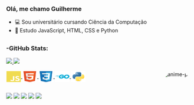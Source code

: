 ### Olá, me chamo Guilherme

- 💻 Sou universitário cursando Ciência da Computação
- 📗 Estudo JavaScript, HTML, CSS e Python
##

###  -GitHub Stats:
<div>
<a href="https://github.com/guifzy">
<img height="180cm" src="https://github-readme-stats.vercel.app/api?username=guifzy&show_icons=true&theme=merko&count_private=true"/>
<img height="150cm" src="https://github-readme-stats.vercel.app/api/top-langs/?username=guifzy&layout=compact&theme=merko)](https://github.com/anuraghazra/github-readme-stats"/>

<div style="display: inline_block"><br>
      <img align="center" alt="gui-Js" height="30" width="40" src="https://raw.githubusercontent.com/devicons/devicon/master/icons/javascript/javascript-plain.svg">
      <img align="center" alt="guia-HTML" height="30" width="40" src="https://raw.githubusercontent.com/devicons/devicon/master/icons/html5/html5-original.svg">
      <img align="center" alt="gui-CSS" height="30" width="40" src="https://raw.githubusercontent.com/devicons/devicon/master/icons/css3/css3-original.svg">
      <img align="center" alt="gui-Go" height="30" width="40" src="https://raw.githubusercontent.com/devicons/devicon/master/icons/go/go-original-wordmark.svg">
      <img align="center" alt="gui-Python" height="30" width="40" src="https://raw.githubusercontent.com/devicons/devicon/master/icons/python/python-original.svg">
      <img align="right" alt="anime-pic" height="150" style="border-radius:50px;" src="https://madmuseum.org/sites/default/files/styles/5_x_3/public/2019/02/Ghost%20in%20the%20Shell_01_0.jpg?itok=vdR3Dmle">
  
  ##
  
</div>
  <a href="https://instagram.com/guifzy" target="_blank"><img src="https://img.shields.io/badge/-Instagram-%23E4405F?style=for-the-badge&logo=instagram&logoColor=black" target="_blank"></a>
 	<a href="https://www.twitch.tv/gfzyy" target="_blank"><img src="https://img.shields.io/badge/Twitch-9146FF?style=for-the-badge&logo=twitch&logoColor=white" target="_blank"></a>
 <a href="https://discordapp.com/users/342832331570020362" target="_blank"><img src="https://img.shields.io/badge/Discord-7289DA?style=for-the-badge&logo=discord&logoColor=white" target="_blank"></a> 
  <a href = "mailto:guifernandes.contact@gmail.com"><img src="https://img.shields.io/badge/-Gmail-%23333?style=for-the-badge&logo=gmail&logoColor=dark" target="_blank"></a>
  <a href="https://www.linkedin.com/in/gui-fernandes04/" target="_blank"><img src="https://img.shields.io/badge/-LinkedIn-%230077B5?style=for-the-badge&logo=linkedin&logoColor=white" target="_blank"></a> 

<div>
  <src="https://github-readme-activity-graph.cyclic.app/graph?username=gfzy&bg_color=000000&color=ffffff&line=0cdf24&point=00852c&area=true&hide_border=true)](https://github.com/ashutosh00710/github-readme-activity-graph"/>
